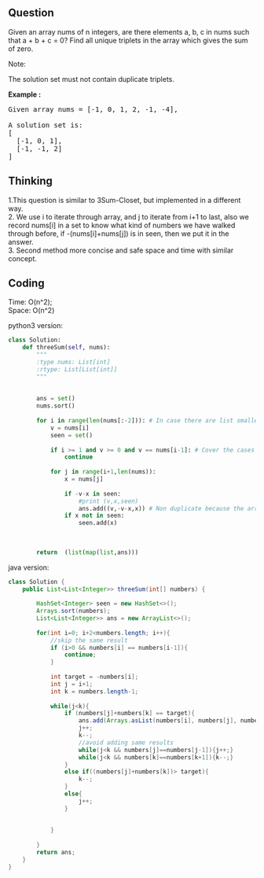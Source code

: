 ## Question
Given an array nums of n integers, are there elements a, b, c in nums such that a + b + c = 0? Find all unique triplets in the array which gives the sum of zero.<br>

Note:<br>

The solution set must not contain duplicate triplets.

**Example :**   
<pre>
Given array nums = [-1, 0, 1, 2, -1, -4],

A solution set is:
[
  [-1, 0, 1],
  [-1, -1, 2]
]
</pre>

## Thinking
1.This question is similar to 3Sum-Closet, but implemented in  a different way.<br>
2. We use i to iterate through array, and j to iterate from i+1 to last, also we record nums[i] in a set to know what kind of 
numbers we have walked through before, if -(nums[i]+nums[j]) is in seen, then we put it in the answer.<br>
3. Second method more concise and safe space and time with similar concept.

## Coding
Time: O(n^2);<br>
Space: O(n^2)<br>

python3 version:
```python
class Solution:
    def threeSum(self, nums):
        """
        :type nums: List[int]
        :rtype: List[List[int]]
        """
        
        
        ans = set()
        nums.sort()
        
        for i in range(len(nums[:-2])): # In case there are list smaller than length 3
            v = nums[i]
            seen = set()
            
            if i >= 1 and v >= 0 and v == nums[i-1]: # Cover the cases of [0,0....] also beacause it is sorted it wont appear [a,a,-2a]
                continue
            
            for j in range(i+1,len(nums)):
                x = nums[j]
                
                if -v-x in seen:
                    #print (v,x,seen)
                    ans.add((v,-v-x,x)) # Non duplicate because the array is sorted first
                if x not in seen:
                    seen.add(x)
                
        
        
        return  (list(map(list,ans)))
```

java version:<br>
```java
class Solution {
    public List<List<Integer>> threeSum(int[] numbers) {
        
        HashSet<Integer> seen = new HashSet<>();
        Arrays.sort(numbers);
        List<List<Integer>> ans = new ArrayList<>();
        
        for(int i=0; i+2<numbers.length; i++){
            //skip the same result
            if (i>0 && numbers[i] == numbers[i-1]){
                continue;
            }
            
            int target = -numbers[i];
            int j = i+1;
            int k = numbers.length-1;
            
            while(j<k){
                if (numbers[j]+numbers[k] == target){
                    ans.add(Arrays.asList(numbers[i], numbers[j], numbers[k]));
                    j++;
                    k--;
                    //avoid adding same results
                    while(j<k && numbers[j]==numbers[j-1]){j++;}
                    while(j<k && numbers[k]==numbers[k+1]){k--;}
                }
                else if((numbers[j]+numbers[k])> target){
                    k--;
                }
                else{
                    j++;
                }
                
                
            }
                
        }
        return ans;
    }
}
```
